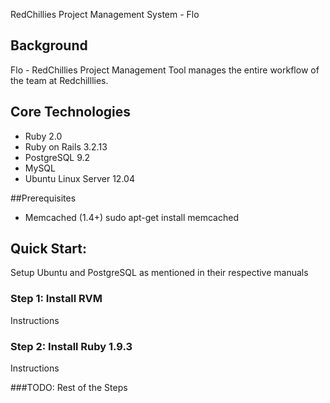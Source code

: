 RedChillies Project Management System - Flo

## Background
Flo - RedChillies Project Management Tool manages the entire workflow of the team at Redchilllies. 

## Core Technologies 
- Ruby 2.0
- Ruby on Rails 3.2.13
- PostgreSQL 9.2
- MySQL
- Ubuntu Linux Server 12.04

##Prerequisites
- Memcached (1.4+)
sudo apt-get install memcached

## Quick Start:

Setup Ubuntu and PostgreSQL as mentioned in their respective manuals 

### Step 1: Install RVM
<TBD> Instructions

### Step 2: Install Ruby 1.9.3
<TBD> Instructions

###TODO: Rest of the Steps
